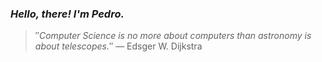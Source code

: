 ### *Hello, there! I'm Pedro.*
> ″*Computer Science is no more about computers than astronomy is about telescopes.*″
 — Edsger W. Dijkstra
